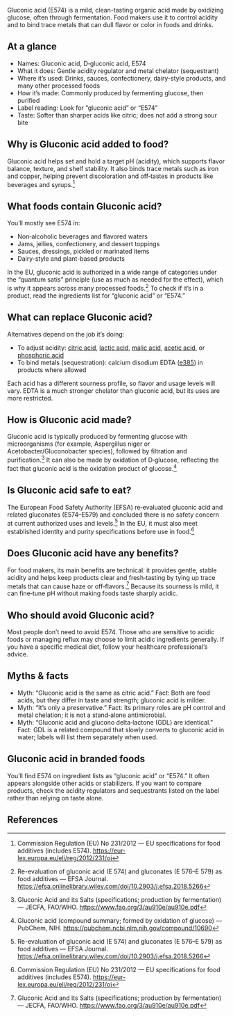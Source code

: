 Gluconic acid (E574) is a mild, clean-tasting organic acid made by oxidizing glucose, often through fermentation. Food makers use it to control acidity and to bind trace metals that can dull flavor or color in foods and drinks.

<!--more-->

## At a glance
- Names: Gluconic acid, D‑gluconic acid, E574
- What it does: Gentle acidity regulator and metal chelator (sequestrant)
- Where it’s used: Drinks, sauces, confectionery, dairy-style products, and many other processed foods
- How it’s made: Commonly produced by fermenting glucose, then purified
- Label reading: Look for “gluconic acid” or “E574”
- Taste: Softer than sharper acids like citric; does not add a strong sour bite

## Why is Gluconic acid added to food?
Gluconic acid helps set and hold a target pH (acidity), which supports flavor balance, texture, and shelf stability. It also binds trace metals such as iron and copper, helping prevent discoloration and off‑tastes in products like beverages and syrups.[^1]

## What foods contain Gluconic acid?
You’ll mostly see E574 in:
- Non‑alcoholic beverages and flavored waters
- Jams, jellies, confectionery, and dessert toppings
- Sauces, dressings, pickled or marinated items
- Dairy-style and plant-based products

In the EU, gluconic acid is authorized in a wide range of categories under the “quantum satis” principle (use as much as needed for the effect), which is why it appears across many processed foods.[^2] To check if it’s in a product, read the ingredients list for “gluconic acid” or “E574.”

## What can replace Gluconic acid?
Alternatives depend on the job it’s doing:
- To adjust acidity: [citric acid](/e330-citric-acid), [lactic acid](/e270-lactic-acid), [malic acid](/e296-malic-acid), [acetic acid](/e260-acetic-acid), or [phosphoric acid](/e338-phosphoric-acid)
- To bind metals (sequestration): calcium disodium EDTA ([e385](/e385-calcium-disodium-ethylenediaminetetraacetate)) in products where allowed

Each acid has a different sourness profile, so flavor and usage levels will vary. EDTA is a much stronger chelator than gluconic acid, but its uses are more restricted.

## How is Gluconic acid made?
Gluconic acid is typically produced by fermenting glucose with microorganisms (for example, Aspergillus niger or Acetobacter/Gluconobacter species), followed by filtration and purification.[^3] It can also be made by oxidation of D‑glucose, reflecting the fact that gluconic acid is the oxidation product of glucose.[^4]

## Is Gluconic acid safe to eat?
The European Food Safety Authority (EFSA) re‑evaluated gluconic acid and related gluconates (E574–E579) and concluded there is no safety concern at current authorized uses and levels.[^2] In the EU, it must also meet established identity and purity specifications before use in food.[^1]

## Does Gluconic acid have any benefits?
For food makers, its main benefits are technical: it provides gentle, stable acidity and helps keep products clear and fresh‑tasting by tying up trace metals that can cause haze or off‑flavors.[^3] Because its sourness is mild, it can fine‑tune pH without making foods taste sharply acidic.

## Who should avoid Gluconic acid?
Most people don’t need to avoid E574. Those who are sensitive to acidic foods or managing reflux may choose to limit acidic ingredients generally. If you have a specific medical diet, follow your healthcare professional’s advice.

## Myths & facts
- Myth: “Gluconic acid is the same as citric acid.” Fact: Both are food acids, but they differ in taste and strength; gluconic acid is milder.
- Myth: “It’s only a preservative.” Fact: Its primary roles are pH control and metal chelation; it is not a stand‑alone antimicrobial.
- Myth: “Gluconic acid and glucono delta‑lactone (GDL) are identical.” Fact: GDL is a related compound that slowly converts to gluconic acid in water; labels will list them separately when used.

## Gluconic acid in branded foods
You’ll find E574 on ingredient lists as “gluconic acid” or “E574.” It often appears alongside other acids or stabilizers. If you want to compare products, check the acidity regulators and sequestrants listed on the label rather than relying on taste alone.

## References
[^1]: Commission Regulation (EU) No 231/2012 — EU specifications for food additives (includes E574). https://eur-lex.europa.eu/eli/reg/2012/231/oj
[^2]: Re-evaluation of gluconic acid (E 574) and gluconates (E 576–E 579) as food additives — EFSA Journal. https://efsa.onlinelibrary.wiley.com/doi/10.2903/j.efsa.2018.5266
[^3]: Gluconic Acid and its Salts (specifications; production by fermentation) — JECFA, FAO/WHO. https://www.fao.org/3/au910e/au910e.pdf
[^4]: Gluconic acid (compound summary; formed by oxidation of glucose) — PubChem, NIH. https://pubchem.ncbi.nlm.nih.gov/compound/10690

